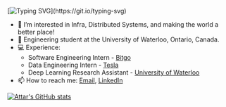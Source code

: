 [![Typing SVG](https://readme-typing-svg.demolab.com?font=Fira+Code&pause=1000&background=C3080000&width=600&lines=Hi!+I'm+Attar;I+really+enjoy+Infra+and+Distributed+Systems.)](https://git.io/typing-svg)

 - 👀 I’m interested in Infra, Distributed Systems, and making the world a better place!
 - 🏫 Engineering student at the University of Waterloo, Ontario, Canada.
 - 💻 Experience:
   - Software Engineering Intern - [Bitgo](https://www.bitgo.com)
   - Data Engineering Intern - [Tesla](https://www.tesla.com)
   - Deep Learning Research Assistant - [University of Waterloo](https://uwaterloo.ca/engineering/)
 - 📫 How to reach me: [Email](mailto:attar.aziz@uwaterloo.ca?subject=[GitHub]%20Inquiry), [LinkedIn](https://www.linkedin.com/in/attar-aziz-che/)

<!--
### Toolbox
|Python|Polars|Pandas|TensorFlow|PyTorch|
|:-:|:-:|:-:|:-:|:-:|
|<img src="https://icongr.am/simple/python.svg?size=42&color=aaaaaa&colored=false"/>|<img src="https://raw.githubusercontent.com/pola-rs/polars-static/master/logos/polars-logo-dimmed-medium.png" height=32 width=54/>|<img src="https://icongr.am/simple/pandas.svg?size=42&color=aaaaaa&colored=false" alt="Pandas Logo"/>|<img src="https://icongr.am/simple/tensorflow.svg?size=42&color=aaaaaa&colored=false"/>|<img src="https://icongr.am/simple/pytorch.svg?size=42&color=aaaaaa&colored=false"/>|
|Golang|GraphQL|
|<img src="https://icongr.am/devicon/go-plain.svg?size=42&color=aaaaaa&colored=false"/>|<img src="https://icongr.am/simple/graphql.svg?size=42&color=aaaaaa&colored=false"/>|
|C++|Haskell|
|<img src="https://icongr.am/devicon/cplusplus-line.svg?size=42&color=aaaaaa&colored=false"/>|<img src="https://icongr.am/simple/haskell.svg?size=44&color=aaaaaa&colored=false"/>|
|TypeScript|React|Redux|Express|Apollo GraphQL|
|<img src="https://icongr.am/simple/typescript.svg?size=42&color=aaaaaa&colored=false"/>|<img src="https://icongr.am/simple/react.svg?size=42&color=aaaaaa&colored=false"/>|<img src="https://icongr.am/simple/redux.svg?size=42&color=aaaaaa&colored=false"/>|<img src="https://icongr.am/devicon/express-original.svg?size=42&color=aaaaaa"/>|<img src="https://icongr.am/simple/apollographql.svg?size=42&color=aaaaaa&colored=false"/>|
|SQLite|PostgreSQL|MongoDB|Neo4j|
|<img src="https://icongr.am/simple/sqlite.svg?size=42&color=aaaaaa&colored=false"/>|<img src="https://icongr.am/simple/postgresql.svg?size=42&color=aaaaaa&colored=false"/>|<img src="https://icongr.am/simple/mongodb.svg?size=42&color=aaaaaa&colored=false"/>|<img src="https://icongr.am/simple/neo4j.svg?size=42&color=aaaaaa&colored=false"/>|
|AWS|Docker|
|<img src="https://icongr.am/simple/amazonaws.svg?size=42&color=aaaaaa&colored=false"/>|<img src="https://icongr.am/simple/docker.svg?size=42&color=aaaaaa&colored=false"/>|
|Apache Airflow|Apache Spark|Apache Kafka|Apache Zookeeper|
|<img src="https://icongr.am/simple/apacheairflow.svg?size=42&color=aaaaaa&colored=false"/>|<img src="https://icongr.am/simple/apachespark.svg?size=42&color=aaaaaa&colored=false"/>|<img src="https://icongr.am/simple/apachekafka.svg?size=42&color=aaaaaa&colored=false"/>|<img src="https://icongr.am/simple/apache.svg?size=42&color=aaaaaa&colored=false"/>|
-->
<!-- [![Top Langs](https://github-readme-stats.vercel.app/api/top-langs/?username=att-ar&hide=jupyter%20notebook)](https://github.com/anuraghazra/github-readme-stats)
 -->
[![Attar's GitHub stats](https://github-readme-stats-omega-black.vercel.app/api?username=att-ar&count_private=True&show_icons=True&theme=vue&hide=contribs)](https://github.com/anuraghazra/github-readme-stats)

<!---
att-ar/att-ar is a ✨ special ✨ repository because its `README.md` (this file) appears on your GitHub profile.
You can click the Preview link to take a look at your changes.
--->
